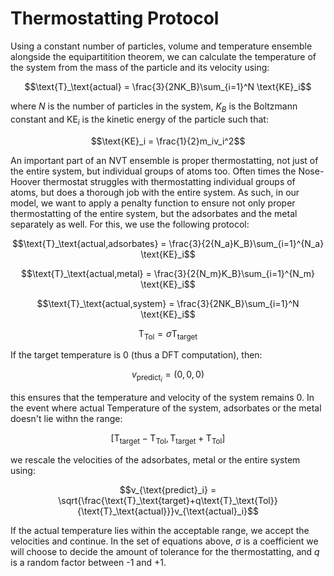 # Thermostatting Protocol

Using a constant number of particles, volume and temperature ensemble alongside the equipartitition theorem, we can calculate the temperature of the system from the mass of the particle and its velocity using:

$$\text{T}_\text{actual}  = \frac{3}{2NK_B}\sum_{i=1}^N \text{KE}_i$$

where $N$ is the number of particles in the system, $K_B$ is the Boltzmann constant and $\text{KE}_{i}$ is the kinetic energy of the particle such that:

$$\text{KE}_i = \frac{1}{2}m_iv_i^2$$

An important part of an NVT ensemble is proper thermostatting, not just of the entire system, but individual groups of atoms too. Often times the Nose-Hoover thermostat struggles with thermostatting individual groups of atoms, but does a thorough job with the entire system. As such, in our model, we want to apply a penalty function to ensure not only proper thermostatting of the entire system, but the adsorbates and the metal separately as well. For this, we use the following protocol:

$$\text{T}_\text{actual,adsorbates} = \frac{3}{2{N_a}K_B}\sum_{i=1}^{N_a} \text{KE}_i$$

$$\text{T}_\text{actual,metal} = \frac{3}{2{N_m}K_B}\sum_{i=1}^{N_m} \text{KE}_i$$

$$\text{T}_\text{actual,system} = \frac{3}{2NK_B}\sum_{i=1}^N \text{KE}_i$$

$$\text{T}_\text{Tol} = \sigma\text{T}_\text{target}$$

If the target temperature is 0 (thus a DFT computation), then:

$$v_{\text{predict}_i} = (0, 0, 0)$$

this ensures that the temperature and velocity of the system remains 0. In the event where actual Temperature of the system, adsorbates or the metal doesn't lie withn the range:

$$[\text{T}_\text{target} - \text{T}_\text{Tol}, \text{T}_\text{target} + \text{T}_\text{Tol}]$$

we rescale the velocities of the adsorbates, metal or the entire system using:

$$v_{\text{predict}_i} = \sqrt{\frac{\text{T}_\text{target}+q\text{T}_\text{Tol}}{\text{T}_\text{actual}}}v_{\text{actual}_i}$$

If the actual temperature lies within the acceptable range, we accept the velocities and continue. In the set of equations above, $\sigma$ is a coefficient we will choose to decide the amount of tolerance for the thermostatting, and $q$ is a random factor between -1 and +1. 
